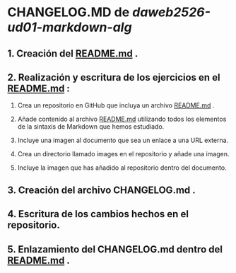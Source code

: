 # CHANGELOG.MD de *daweb2526-ud01-markdown-alg*
## **1. Creación del [README.md](README.md) .**

## **2. Realización y escritura de los ejercicios en el [README.md](README.md) :**

   1. Crea un repositorio en GitHub que incluya un archivo [README.md](README.md) .
   
   2. Añade contenido al archivo [README.md](README.md) utilizando todos los elementos de la sintaxis de Markdown que hemos estudiado.
   
   3. Incluye una imagen al documento que sea un enlace a una URL externa.
   
   4. Crea un directorio llamado images en el repositorio y añade una imagen.
   
   5. Incluye la imagen que has añadido al repositorio dentro del documento.
   
## **3. Creación del archivo CHANGELOG.md .**

## **4. Escritura de los cambios hechos en el repositorio.**

## **5. Enlazamiento del CHANGELOG.md dentro del [README.md](README.md) .**
